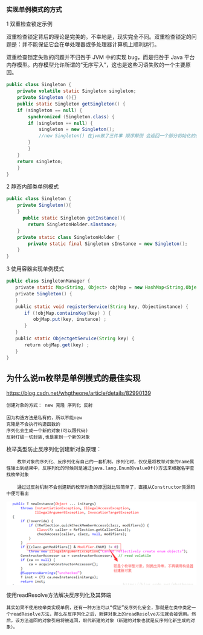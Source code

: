 

### 实现单例模式的方式


1 双重检查锁定示例

双重检查锁定背后的理论是完美的。不幸地是，现实完全不同。双重检查锁定的问题是：并不能保证它会在单处理器或多处理器计算机上顺利运行。

双重检查锁定失败的问题并不归咎于 JVM 中的实现 bug，而是归咎于 Java 平台内存模型。内存模型允许所谓的“无序写入”，这也是这些习语失败的一个主要原因。



```java
public class Singleton {  
    private volatile static Singleton singleton;  
    private Singleton (){}  
    public static Singleton getSingleton() {  
    if (singleton == null) {  
        synchronized (Singleton.class) {  
        if (singleton == null) {  
            singleton = new Singleton();  
            //new Singleton() 在jvm做了三件事 顺序颠倒 会返回一个部分初始化的singleton对象 所以会出现问题
        }  
        }  
    }  
    return singleton;  
    }  
}

```


2 静态内部类单例模式

```java
public class Singleton { 
    private Singleton(){
    }
      public static Singleton getInstance(){  
        return SingletonHolder.sInstance;  
    }  
    private static class SingletonHolder {  
        private static final Singleton sInstance = new Singleton();  
    }  
}

```


3 使用容器实现单例模式

```java
public class SingletonManager { 
　　private static Map<String, Object> objMap = new HashMap<String,Object>();
　　private Singleton() { 
　　}
　　public static void registerService(String key, Objectinstance) {
　　　　if (!objMap.containsKey(key) ) {
　　　　　　objMap.put(key, instance) ;
　　　　}
　　}
　　public static ObjectgetService(String key) {
　　　　return objMap.get(key) ;
　　}
}

```



## 为什么说m枚举是单例模式的最佳实现

https://blog.csdn.net/whgtheone/article/details/82990139

    创建对象的方式： new 克隆 序列化 反射

    因为构造方法是私有的，所以不能new
    克隆是不会执行构造函数的
    序列化会生成一个新的对象(可以跟代码)
    反射打破一切封装,也是拿到一个新的对象

枚举类型防止反序列化创建新对象原理：

        枚举对象的序列化、反序列化有自己的一套机制。序列化时，仅仅是将枚举对象的name属性输出到结果中，反序列化的时候则是通过java.lang.Enum的valueOf()方法来根据名字查找枚举对象

        通过过反射机制不会创建新的枚举对象的原因就比较简单了，直接从Constructor类源码中便可看出

 ![](image/2019-01-09-17-18-30.png)


使用readResolve方法解决反序列化及其弊端

    其实如果不使用枚举类实现单例，还有一种方法可以“保证”反序列化安全，那就是在类中类定一个readResolve方法，那么在反序列化之后，新建对象上的readResolve方法就会被调用。然后，该方法返回的对象引用将被返回，取代新建的对象（新建的对象也就是反序列化新生成的对象）。